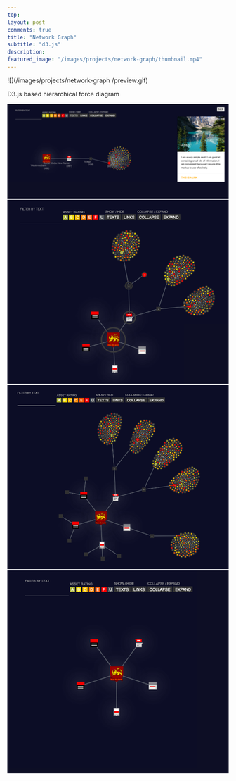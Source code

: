```yaml
---
top: 
layout: post
comments: true
title: "Network Graph"
subtitle: "d3.js"
description: 
featured_image: "/images/projects/network-graph/thumbnail.mp4"
---
```


![](/images/projects/network-graph
/preview.gif)

D3.js based hierarchical force diagram


<div class="gallery" data-columns="3">
	<img src="/images/projects/network-graph/1.png">
  <img src="/images/projects/network-graph/2.png">  
  <img src="/images/projects//network-graph/3.png">  
  <img src="/images/projects//network-graph/4.png">  
</div>


<br/><br/><br/>

